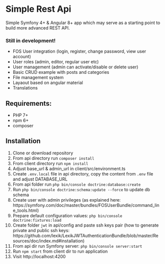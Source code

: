 <h1>Simple Rest Api</h1>
<p>Simple Symfony 4+ & Angular 8+ app which may serve as a starting point to build more advanced REST API.</p>
<h3>Still in development!</h3>
<ul>
    <li>FOS User integration (login, register, change password, view user account)</li>
    <li>User roles (admin, editor, regular user etc)</li>
    <li>User management (admin can activate/disable or delete user)</li>
    <li>Basic CRUD example with posts and categories</li>
    <li>File management system</li>
    <li>Layaout based on angular material</li>
    <li>Translations</li>
</ul>
<h2>Requirements:</h2>
<ul>
    <li>PHP 7+</li>
    <li>npm 6+</li>
    <li>composer</li>
</ul>
<h2>Installation</h2>
<ol>
    <li>Clone or download repository</li>
    <li>From api directory run <code>composer install</code></li>
    <li>From client directory run <code>npm install</code></li>
    <li>Adjust base_url & admin_url in client/src/environment.ts</li>
    <li>Create <code>.env.local</code> file in api directory, copy the content from <code>.env</code> file and adjust DATABASE_URL</li>
    <li>From api folder run <code>php bin/console doctrine:database:create</code></li>
    <li>Run <code>php bin/console doctrine:schema:update --force</code> to update db schema</li>
    <li>Create user with admin privileges (as explained here: https://symfony.com/doc/master/bundles/FOSUserBundle/command_line_tools.html)</li>
    <li>Prepare default configuration values: <code>php bin/console doctrine:fixtures:load</code></li>
    <li>Create folder <code>jwt</code> in api/config and paste ssh keys pair
    (how to generate private and public ssh keys: https://github.com/lexik/LexikJWTAuthenticationBundle/blob/master/Resources/doc/index.md#installation)</li>
    <li>From api dir run Symfony server: <code>php bin/console server:start</code></li>
    <li>Run <code>npm start</code> from client dir to run application</li>
    <li>Visit http://localhost:4200</li>
</ol>

